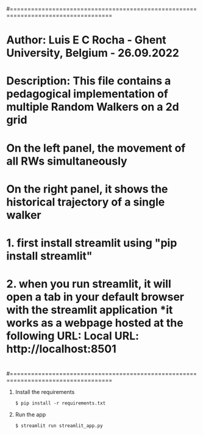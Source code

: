 #===================================================================================
# Author: Luis E C Rocha - Ghent University, Belgium  - 26.09.2022
#
# Description:  This file contains a pedagogical implementation of multiple Random Walkers on a 2d grid
#               On the left panel, the movement of all RWs simultaneously
#               On the right panel, it shows the historical trajectory of a single walker
#               1. first install streamlit using "pip install streamlit" 
#               2. when you run streamlit, it will open a tab in your default browser with the streamlit application *it works as a webpage hosted at the following URL:  Local URL: http://localhost:8501
#
#===================================================================================


1. Install the requirements

   ```
   $ pip install -r requirements.txt
   ```

2. Run the app

   ```
   $ streamlit run streamlit_app.py
   ```
